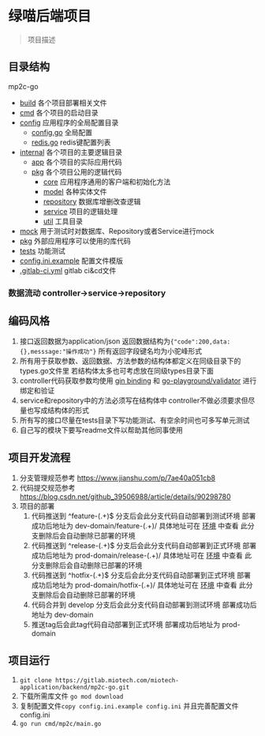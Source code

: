 # 绿喵后端项目
> 项目描述
## 目录结构
mp2c-go
- [build](build) 各个项目部署相关文件
- [cmd](cmd) 各个项目的启动目录
- [config](config) 应用程序的全局配置目录 
    - [config.go](config/config.go) 全局配置
    - [redis.go](config/redis.go) redis键配置列表
- [internal](internal) 各个项目的主要逻辑目录
    - [app](internal/app) 各个项目的实际应用代码
    - [pkg](internal/pkg) 各个项目公用的逻辑代码
        - [core](internal/pkg/core) 应用程序通用的客户端和初始化方法
        - [model](internal/pkg/model) 各种实体文件
        - [repository](internal/pkg/repository) 数据库增删改查逻辑
        - [service](internal/pkg/service) 项目的逻辑处理
        - [util](internal/pkg/util) 工具目录
- [mock](mock) 用于测试时对数据库、Repository或者Service进行mock
- [pkg](pkg) 外部应用程序可以使用的库代码
- [tests](tests) 功能测试
- [config.ini.example](config.ini.example) 配置文件模版
- [.gitlab-ci.yml](.gitlab-ci.yml)  gitlab ci&cd文件

### 数据流动 controller->service->repository
## 编码风格
1. 接口返回数据为application/json  返回数据结构为`{"code":200,data:{},messsage:"操作成功"}`
所有返回字段键名均为小驼峰形式
2. 所有用于获取参数、返回数据、方法参数的结构体都定义在同级目录下的types.go文件里 若结构体太多也可考虑放在同级types目录下面
3. controller代码获取参数均使用 [gin binding](https://gin-gonic.com/zh-cn/docs/examples/multipart-urlencoded-binding/) 和 [go-playground/validator](https://github.com/go-playground/validator) 进行绑定和验证
4. service和repository中的方法必须写在结构体中 controller不做必须要求但尽量也写成结构体的形式
5. 所有写的接口尽量在tests目录下写功能测试、有空余时间也可多写单元测试
6. 自己写的模块下要写readme文件以帮助其他同事使用
## 项目开发流程
1. 分支管理规范参考 <https://www.jianshu.com/p/7ae40a051cb8> 
2. 代码提交规范参考 <https://blog.csdn.net/github_39506988/article/details/90298780>
3. 项目的部署 
    1. 代码推送到 ^feature-(.+)$ 分支后会此分支代码自动部署到测试环境 部署成功后地址为 dev-domain/feature-(.+)/ 具体地址可在 [环境](https://gitlab.miotech.com/miotech-application/backend/mp2c-go/-/environments) 中查看 此分支删除后会自动删除已部署的环境
    2. 代码推送到 ^release-(.+)$ 分支后会此分支代码自动部署到正式环境 部署成功后地址为 prod-domain/release-(.+)/ 具体地址可在 [环境](https://gitlab.miotech.com/miotech-application/backend/mp2c-go/-/environments) 中查看 此分支删除后会自动删除已部署的环境
    3. 代码推送到 ^hotfix-(.+)$ 分支后会此分支代码自动部署到正式环境 部署成功后地址为 prod-domain/hotfix-(.+)/ 具体地址可在 [环境](https://gitlab.miotech.com/miotech-application/backend/mp2c-go/-/environments) 中查看 此分支删除后会自动删除已部署的环境
    4. 代码合并到 develop 分支后会此分支代码自动部署到测试环境 部署成功后地址为 dev-domain
    5. 推送tag后会此tag代码自动部署到正式环境 部署成功后地址为 prod-domain
    
## 项目运行
1. `git clone https://gitlab.miotech.com/miotech-application/backend/mp2c-go.git`
2. 下载所需库文件 `go mod download`
3. 复制配置文件`copy config.ini.example config.ini` 并且完善配置文件config.ini
4. `go run cmd/mp2c/main.go`